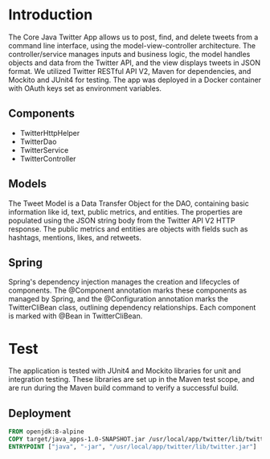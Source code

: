 # Introduction
The Core Java Twitter App allows us to post, find, and delete tweets from a command line interface, using the model-view-controller architecture. The controller/service manages inputs and business logic, the model handles objects and data from the Twitter API, and the view displays tweets in JSON format. We utilized Twitter RESTful API V2, Maven for dependencies, and Mockito and JUnit4 for testing. The app was deployed in a Docker container with OAuth keys set as environment variables.


## Components
- TwitterHttpHelper 
- TwitterDao
- TwitterService
- TwitterController

## Models
The Tweet Model is a Data Transfer Object for the DAO, containing basic information like id, text, public metrics, and entities. The properties are populated using the JSON string body from the Twitter API V2 HTTP response. The public metrics and entities are objects with fields such as hashtags, mentions, likes, and retweets.

## Spring
Spring's dependency injection manages the creation and lifecycles of components. The @Component annotation marks these components as managed by Spring, and the @Configuration annotation marks the TwitterCliBean class, outlining dependency relationships. Each component is marked with @Bean in TwitterCliBean.

# Test
The application is tested with JUnit4 and Mockito libraries for unit and integration testing. These libraries are set up in the Maven test scope, and are run during the Maven build command to verify a successful build.


## Deployment
```Dockerfile
FROM openjdk:8-alpine
COPY target/java_apps-1.0-SNAPSHOT.jar /usr/local/app/twitter/lib/twitter.jar
ENTRYPOINT ["java", "-jar", "/usr/local/app/twitter/lib/twitter.jar"]
```

